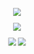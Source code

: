 <p align='center'>
	<img src='https://github-readme-stats.vercel.app/api?username=n0vember24&show_icons=true&theme=radical'>
</p>
<p align='center'>
	<img src='https://github-readme-stats.vercel.app/api/top-langs/?username=n0vember24&theme=radical&layout=compact'>
</p>
<p align='center'>
	<img src='https://img.shields.io/github/followers/n0vember24?style=for-the-badge'>
	<img src='https://img.shields.io/github/stars/n0vember24?style=for-the-badge'>
</p>
